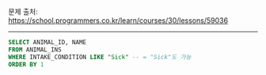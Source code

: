 문제 출처: https://school.programmers.co.kr/learn/courses/30/lessons/59036

---

```SQL
SELECT ANIMAL_ID, NAME
FROM ANIMAL_INS
WHERE INTAKE_CONDITION LIKE "Sick" -- = "Sick"도 가능
ORDER BY 1
```